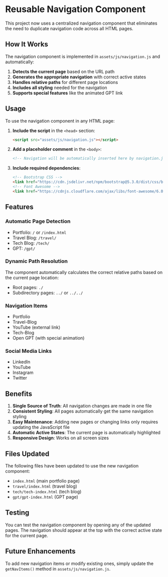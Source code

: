 # Reusable Navigation Component

This project now uses a centralized navigation component that eliminates the need to duplicate navigation code across all HTML pages.

## How It Works

The navigation component is implemented in `assets/js/navigation.js` and automatically:

1. **Detects the current page** based on the URL path
2. **Generates the appropriate navigation** with correct active states
3. **Handles relative paths** for different page locations
4. **Includes all styling** needed for the navigation
5. **Supports special features** like the animated GPT link

## Usage

To use the navigation component in any HTML page:

1. **Include the script** in the `<head>` section:
   ```html
   <script src="assets/js/navigation.js"></script>
   ```

2. **Add a placeholder comment** in the `<body>`:
   ```html
   <!-- Navigation will be automatically inserted here by navigation.js -->
   ```

3. **Include required dependencies**:
   ```html
   <!-- Bootstrap CSS -->
   <link href="https://cdn.jsdelivr.net/npm/bootstrap@5.3.0/dist/css/bootstrap.min.css" rel="stylesheet">
   <!-- Font Awesome -->
   <link href="https://cdnjs.cloudflare.com/ajax/libs/font-awesome/6.0.0/css/all.min.css" rel="stylesheet">
   ```

## Features

### Automatic Page Detection
- Portfolio: `/` or `/index.html`
- Travel Blog: `/travel/`
- Tech Blog: `/tech/`
- GPT: `/gpt/`

### Dynamic Path Resolution
The component automatically calculates the correct relative paths based on the current page location:
- Root pages: `./`
- Subdirectory pages: `../` or `../../`

### Navigation Items
- Portfolio
- Travel-Blog
- YouTube (external link)
- Tech-Blog
- Open GPT (with special animation)

### Social Media Links
- LinkedIn
- YouTube
- Instagram
- Twitter

## Benefits

1. **Single Source of Truth**: All navigation changes are made in one file
2. **Consistent Styling**: All pages automatically get the same navigation styling
3. **Easy Maintenance**: Adding new pages or changing links only requires updating the JavaScript file
4. **Automatic Active States**: The current page is automatically highlighted
5. **Responsive Design**: Works on all screen sizes

## Files Updated

The following files have been updated to use the new navigation component:

- `index.html` (main portfolio page)
- `travel/index.html` (travel blog)
- `tech/tech-index.html` (tech blog)
- `gpt/gpt-index.html` (GPT page)

## Testing

You can test the navigation component by opening any of the updated pages. The navigation should appear at the top with the correct active state for the current page.

## Future Enhancements

To add new navigation items or modify existing ones, simply update the `getNavItems()` method in `assets/js/navigation.js`. 